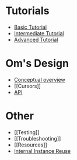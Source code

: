 # Tutorials
* [Basic Tutorial](Basic-Tutorial)
* [Intermediate Tutorial](Intermediate-Tutorial)
* [Advanced Tutorial](Advanced-Tutorial)

# Om's Design
* [Conceptual overview](Conceptual-overview)
* [[Cursors]]
* [API](Documentation)

# Other
* [[Testing]]
* [[Troubleshooting]]
* [[Resources]]
* [Internal Instance Reuse](https://github.com/omcljs/om/wiki/Internals:-Instances-are-getting-reused.-How%3F)